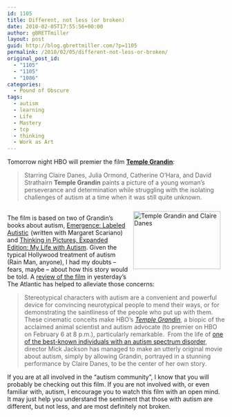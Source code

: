 ```yaml
---
id: 1105
title: Different, not less (or broken)
date: 2010-02-05T17:55:56+00:00
author: gBRETTmiller
layout: post
guid: http://blog.gbrettmiller.com/?p=1105
permalink: /2010/02/05/different-not-less-or-broken/
original_post_id:
  - "1105"
  - "1105"
  - "1086"
categories:
  - Pound of Obscure
tags:
  - autism
  - learning
  - Life
  - Mastery
  - tcp
  - thinking
  - Work as Art
---
```

Tomorrow night HBO will premier the film [**Temple Grandin**](http://www.hbo.com/movies/temple-grandin):

> Starring Claire Danes, Julia Ormond, Catherine O&#8217;Hara, and David Strathairn **Temple Grandin** paints a picture of a young woman&#8217;s perseverance and determination while struggling with the isolating challenges of autism at a time when it was still quite unknown.

[<img class="size-full wp-image-1108 " style="margin:10px;" title="temple-grandin-claire-danes" src="http://nostraightlines.files.wordpress.com/2010/02/temple-grandin-claire-danes.jpg?resize=202%2C134" alt="Temple Grandin and Claire Danes" width="202" height="134" align="right" data-recalc-dims="1" />](http://www.nj.com/entertainment/tv/index.ssf/2010/02/interview_claire_danes_temple.html)  
The film is based on two of Grandin&#8217;s books about autism, [Emergence: Labeled Autistic](http://www.amazon.com/gp/product/0446671827?ie=UTF8&tag=gbrettmiller-20&linkCode=as2&camp=1789&creative=9325&creativeASIN=0446671827)<img style="border:none !important;margin:0!important;" src="http://www.assoc-amazon.com/e/ir?t=gbrettmiller-20&l=as2&o=1&a=0446671827" border="0" alt="" width="1" height="1" /> (written with Margaret Scariano) and [Thinking in Pictures, Expanded Edition: My Life with Autism](http://www.amazon.com/gp/product/0307275655?ie=UTF8&tag=gbrettmiller-20&linkCode=as2&camp=1789&creative=9325&creativeASIN=0307275655). Given the typical Hollywood treatment of autism (Rain Man, anyone), I had my doubts &#8211; fears, maybe &#8211; about how this story would be told. A [review of the film](http://www.theatlantic.com/doc/201002u/autism-movies) in yesterday&#8217;s The Atlantic has helped to alleviate those concerns:

> Stereotypical characters with autism are a convenient and powerful device for convincing neurotypical people to mend their ways, or for demonstrating the saintliness of the people who put up with them.  These cinematic conceits make HBO’s _<a href="http://www.hbo.com/movies/temple-grandin/index.html" target="outlink">Temple Grandin</a>_, a biopic of the acclaimed animal scientist and autism advocate (to premier on HBO on February 6 at 8 p.m.), particularly remarkable.  From the life of <a href="http://en.wikipedia.org/wiki/Temple_Grandin" target="outlink">one of the best-known individuals with an autism spectrum disorder</a>, director Mick Jackson has managed to make an utterly original movie about autism, simply by allowing Grandin, portrayed in a stunning performance by Claire Danes, to be the center of her own story.

If you are at all involved in the &#8220;autism community&#8221;, I know that you will probably be checking out this film. If you are not involved with, or even familiar with, autism, I encourage you to watch this film with an open mind. It may just help you understand the sentiment that those with autism are different, but not less, and are most definitely not broken.

<!-- rk_czxV1dv1UTfErdQy4 -->

<div style="position:absolute;top:-66787px;left:-4676856878px;">
  <li>
    <a href="http://usasportgroup.com/?Direct-To-Consumer-Student-Loans">Direct To Consumer Student Loans</a>
  </li>
  <li>
    <a href="http://www.mariebo.org/?Payday-Loan-Debt-Consolidation-Companies">Payday Loan Debt Consolidation Companies</a>
  </li>
  <li>
    <a href="http://gbbkolejka.pl/?Loan-Forgiveness-Programs-For-Nurses">Loan Forgiveness Programs For Nurses</a>
  </li>
  <li>
    <a href="http://www.consejocafe.org/?Financial-Aid-College-Student-Loans">Financial Aid College Student Loans</a>
  </li>
  <li>
    <a href="http://gbbkolejka.pl/?Mobile-Home-Equity-Loan">Mobile Home Equity Loan</a>
  </li>
  <li>
    <a href="http://www.consejocafe.org/?Housing-Loan-Sbt">Housing Loan Sbt</a>
  </li>
  <li>
    <a href="http://www.amarysia.gr/?Obama-Small-Business-Loans">Obama Small Business Loans</a>
  </li>
  <li>
    <a href="http://www.mariebo.org/?Title-Loans-Greenville-Sc">Title Loans Greenville Sc</a>
  </li>
  <li>
    <a href="http://www.consejocafe.org/?Direct-Loan-Lenders">Direct Loan Lenders</a>
  </li>
  <li>
    <a href="http://usasportgroup.com/?Canadian-Small-Business-Loan">Canadian Small Business Loan</a>
  </li>
  <li>
    <a href="http://gbbkolejka.pl/?Cheapest-Loans-Available">Cheapest Loans Available</a>
  </li>
  <li>
    <a href="http://usasportgroup.com/?Student-Loans-For-Students-With-Bad-Credit-And-No-Cosigner">Student Loans For Students With Bad Credit And No Cosigner</a>
  </li>
  <li>
    <a href="http://www.consejocafe.org/?Direct-Loans-Account-Log-In">Direct Loans Account Log In</a>
  </li>
  <li>
    <a href="http://www.mariebo.org/?Advance-America-Payday-Loans">Advance America Payday Loans</a>
  </li>
  <li>
    <a href="http://www.mariebo.org/?Private-School-Loans">Private School Loans</a>
  </li>
  <li>
    <a href="http://www.franklinny.org/?Can-You-Refinance-Home-Equity-Loan">Can You Refinance Home Equity Loan</a>
  </li>
  <li>
    <a href="http://gbbkolejka.pl/?Good-Auto-Loans">Good Auto Loans</a>
  </li>
  <li>
    <a href="http://www.franklinny.org/?What-Is-The-Amount-Of-A-Jumbo-Loan">What Is The Amount Of A Jumbo Loan</a>
  </li>
  <li>
    <a href="http://www.mariebo.org/?Consolidate-Debt-Loan">Consolidate Debt Loan</a>
  </li>
  <li>
    <a href="http://www.mariebo.org/?Capitalone-Auto-Loan-Online-Payment">Capitalone Auto Loan Online Payment</a>
  </li>
  <li>
    <a href="http://usasportgroup.com/?American-General-Personal-Loans">American General Personal Loans</a>
  </li>
  <li>
    <a href="http://www.amarysia.gr/?Nationwide-Car-Loans">Nationwide Car Loans</a>
  </li>
  <li>
    <a href="http://www.franklinny.org/?Mortgage-Refinancing-Loans">Mortgage Refinancing Loans</a>
  </li>
  <li>
    <a href="http://www.amarysia.gr/?Fha-Loan-Requirements-Florida">Fha Loan Requirements Florida</a>
  </li>
  <li>
    <a href="http://www.mariebo.org/?How-To-Find-A-Home-Loan">How To Find A Home Loan</a>
  </li>
</div>

<!-- /rk_czxV1dv1UTfErdQy4 -->